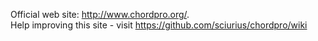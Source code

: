 Official web site: <http://www.chordpro.org/>.  
Help improving this site - visit <https://github.com/sciurius/chordpro/wiki>
